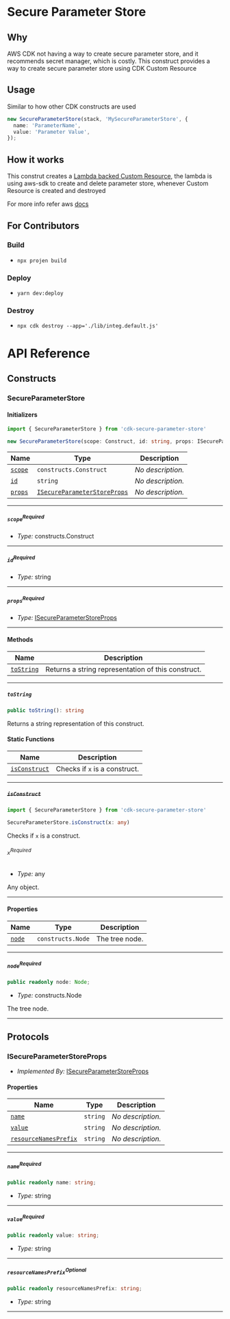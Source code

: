 # Secure Parameter Store

## Why

AWS CDK not having a way to create secure parameter store, and it recommends secret manager, which is costly.
This construct provides a way to create secure parameter store using CDK Custom Resource

## Usage

Similar to how other CDK constructs are used

```typescript
new SecureParameterStore(stack, 'MySecureParameterStore', {
  name: 'ParameterName',
  value: 'Parameter Value',
});
```

## How it works

This construt creates a [Lambda backed Custom Resource](https://docs.aws.amazon.com/AWSCloudFormation/latest/UserGuide/template-custom-resources-lambda.html), the lambda is using aws-sdk to create and delete parameter store, whenever Custom Resource is created and destroyed

For more info refer aws [docs](https://docs.aws.amazon.com/AWSCloudFormation/latest/UserGuide/template-custom-resources.html)

## For Contributors

### Build

- `npx projen build`

### Deploy

- `yarn dev:deploy`

### Destroy

- `npx cdk destroy --app='./lib/integ.default.js'`

# API Reference <a name="API Reference" id="api-reference"></a>

## Constructs <a name="Constructs" id="Constructs"></a>

### SecureParameterStore <a name="SecureParameterStore" id="cdk-secure-parameter-store.SecureParameterStore"></a>

#### Initializers <a name="Initializers" id="cdk-secure-parameter-store.SecureParameterStore.Initializer"></a>

```typescript
import { SecureParameterStore } from 'cdk-secure-parameter-store'

new SecureParameterStore(scope: Construct, id: string, props: ISecureParameterStoreProps)
```

| **Name** | **Type** | **Description** |
| --- | --- | --- |
| <code><a href="#cdk-secure-parameter-store.SecureParameterStore.Initializer.parameter.scope">scope</a></code> | <code>constructs.Construct</code> | *No description.* |
| <code><a href="#cdk-secure-parameter-store.SecureParameterStore.Initializer.parameter.id">id</a></code> | <code>string</code> | *No description.* |
| <code><a href="#cdk-secure-parameter-store.SecureParameterStore.Initializer.parameter.props">props</a></code> | <code><a href="#cdk-secure-parameter-store.ISecureParameterStoreProps">ISecureParameterStoreProps</a></code> | *No description.* |

---

##### `scope`<sup>Required</sup> <a name="scope" id="cdk-secure-parameter-store.SecureParameterStore.Initializer.parameter.scope"></a>

- *Type:* constructs.Construct

---

##### `id`<sup>Required</sup> <a name="id" id="cdk-secure-parameter-store.SecureParameterStore.Initializer.parameter.id"></a>

- *Type:* string

---

##### `props`<sup>Required</sup> <a name="props" id="cdk-secure-parameter-store.SecureParameterStore.Initializer.parameter.props"></a>

- *Type:* <a href="#cdk-secure-parameter-store.ISecureParameterStoreProps">ISecureParameterStoreProps</a>

---

#### Methods <a name="Methods" id="Methods"></a>

| **Name** | **Description** |
| --- | --- |
| <code><a href="#cdk-secure-parameter-store.SecureParameterStore.toString">toString</a></code> | Returns a string representation of this construct. |

---

##### `toString` <a name="toString" id="cdk-secure-parameter-store.SecureParameterStore.toString"></a>

```typescript
public toString(): string
```

Returns a string representation of this construct.

#### Static Functions <a name="Static Functions" id="Static Functions"></a>

| **Name** | **Description** |
| --- | --- |
| <code><a href="#cdk-secure-parameter-store.SecureParameterStore.isConstruct">isConstruct</a></code> | Checks if `x` is a construct. |

---

##### ~~`isConstruct`~~ <a name="isConstruct" id="cdk-secure-parameter-store.SecureParameterStore.isConstruct"></a>

```typescript
import { SecureParameterStore } from 'cdk-secure-parameter-store'

SecureParameterStore.isConstruct(x: any)
```

Checks if `x` is a construct.

###### `x`<sup>Required</sup> <a name="x" id="cdk-secure-parameter-store.SecureParameterStore.isConstruct.parameter.x"></a>

- *Type:* any

Any object.

---

#### Properties <a name="Properties" id="Properties"></a>

| **Name** | **Type** | **Description** |
| --- | --- | --- |
| <code><a href="#cdk-secure-parameter-store.SecureParameterStore.property.node">node</a></code> | <code>constructs.Node</code> | The tree node. |

---

##### `node`<sup>Required</sup> <a name="node" id="cdk-secure-parameter-store.SecureParameterStore.property.node"></a>

```typescript
public readonly node: Node;
```

- *Type:* constructs.Node

The tree node.

---




## Protocols <a name="Protocols" id="Protocols"></a>

### ISecureParameterStoreProps <a name="ISecureParameterStoreProps" id="cdk-secure-parameter-store.ISecureParameterStoreProps"></a>

- *Implemented By:* <a href="#cdk-secure-parameter-store.ISecureParameterStoreProps">ISecureParameterStoreProps</a>


#### Properties <a name="Properties" id="Properties"></a>

| **Name** | **Type** | **Description** |
| --- | --- | --- |
| <code><a href="#cdk-secure-parameter-store.ISecureParameterStoreProps.property.name">name</a></code> | <code>string</code> | *No description.* |
| <code><a href="#cdk-secure-parameter-store.ISecureParameterStoreProps.property.value">value</a></code> | <code>string</code> | *No description.* |
| <code><a href="#cdk-secure-parameter-store.ISecureParameterStoreProps.property.resourceNamesPrefix">resourceNamesPrefix</a></code> | <code>string</code> | *No description.* |

---

##### `name`<sup>Required</sup> <a name="name" id="cdk-secure-parameter-store.ISecureParameterStoreProps.property.name"></a>

```typescript
public readonly name: string;
```

- *Type:* string

---

##### `value`<sup>Required</sup> <a name="value" id="cdk-secure-parameter-store.ISecureParameterStoreProps.property.value"></a>

```typescript
public readonly value: string;
```

- *Type:* string

---

##### `resourceNamesPrefix`<sup>Optional</sup> <a name="resourceNamesPrefix" id="cdk-secure-parameter-store.ISecureParameterStoreProps.property.resourceNamesPrefix"></a>

```typescript
public readonly resourceNamesPrefix: string;
```

- *Type:* string

---

